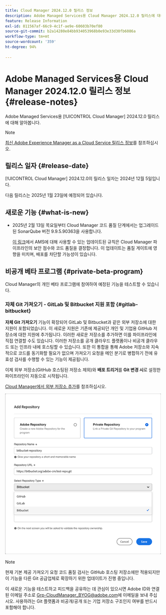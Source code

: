 ```yaml
---
title: Cloud Manager 2024.12.0 릴리스 정보
description: Adobe Managed Services용 Cloud Manager 2024.12.0 릴리스에 대해 알아봅니다.
feature: Release Information
exl-id: 811567af-66c9-4c1f-ae9e-60603b70ef80
source-git-commit: b2a14280e84bb934053968b0e93e33d30fb6086a
workflow-type: tm+mt
source-wordcount: '359'
ht-degree: 94%

---
```


# Adobe Managed Services용 Cloud Manager 2024.12.0 릴리스 정보 {#release-notes}

<!-- RELEASE WIKI  https://wiki.corp.adobe.com/display/DMSArchitecture/Cloud+Manager+2024.12.0+Release -->

Adobe Managed Services용 [!UICONTROL Cloud Manager] 2024.12.0 릴리스에 대해 알아봅니다.

>[!NOTE]
>
>[최신 Adobe Experience Manager as a Cloud Service 릴리스 정보](https://experienceleague.adobe.com/kr/docs/experience-manager-cloud-service/content/release-notes/home)를 참조하십시오.

## 릴리스 일자 {#release-date}

<!-- SAVE FOR FUTURE POSSIBLE USE No notable bugs or features for the September release of Cloud Manager. -->

[!UICONTROL Cloud Manager] 2024.12.0의 릴리스 일자는 2024년 12월 5일입니다.

다음 릴리스는 2025년 1월 23일에 예정되어 있습니다.

## 새로운 기능 {#what-is-new}

<!-- * The AEM Code Quality step now uses SonarQube 9.9 Server, replacing the older 7.4 version. This upgrade brings additional security, performance, and code quality checks, offering more comprehensive analysis and coverage for your projects. --> <!-- CMGR-45683 -->

* 2025년 2월 13일 목요일부터 Cloud Manager 코드 품질 단계에서는 업그레이드된 SonarQube 버전 9.9.5.90363을 사용합니다.

  [이 링크](/help/using/code-quality-testing.md#code-quality-testing-step)에서 AMS에 대해 사용할 수 있는 업데이트된 규칙은 Cloud Manager 파이프라인의 보안 점수와 코드 품질을 결정합니다. 이 업데이트는 품질 게이트에 영향을 미치며, 배포를 차단할 가능성이 있습니다.

## 비공개 베타 프로그램 {#private-beta-program}

Cloud Manager의 개인 베타 프로그램에 참여하여 예정된 기능을 테스트할 수 있습니다.

### 자체 Git 가져오기 - GitLab 및 Bitbucket 지원 포함 {#gitlab-bitbucket}

<!-- BOTH CS & AMS -->

**자체 Git 가져오기** 기능이 확장되어 GitLab 및 Bitbucket과 같은 외부 저장소에 대한 지원이 포함되었습니다. 이 새로운 지원은 기존에 제공되던 개인 및 기업용 GitHub 저장소에 대한 지원에 추가됩니다. 이러한 새로운 저장소를 추가하면 이를 파이프라인에 직접 연결할 수도 있습니다. 이러한 저장소를 공개 클라우드 플랫폼이나 비공개 클라우드 또는 인프라 내에 호스팅할 수 있습니다. 또한 이 통합을 통해 Adobe 저장소와 지속적으로 코드를 동기화할 필요가 없으며 가져오기 요청을 메인 분기로 병합하기 전에 유효성 검사를 수행할 수 있는 기능이 제공됩니다.

이제 외부 저장소(GitHub 호스팅된 저장소 제외)와 **배포 트리거**&#x200B;를 **Git 변경 시**&#x200B;로 설정한 파이프라인이 자동으로 시작됩니다.

[Cloud Manager에서 외부 저장소 추가](/help/managing-code/external-repositories.md)를 참조하십시오.

![저장소 추가 대화 상자](/help/release-notes/assets/repositories-add-release-notes.png)

>[!NOTE]
>
>현재 기본 제공 가져오기 요청 코드 품질 검사는 GitHub 호스팅 저장소에만 적용되지만 이 기능을 다른 Git 공급업체로 확장하기 위한 업데이트가 진행 중입니다.

이 새로운 기능을 테스트하고 피드백을 공유하는 데 관심이 있으시면 Adobe ID와 연결된 이메일 주소로 [Grp-CloudManager_BYOG@adobe.com](mailto:Grp-CloudManager_BYOG@adobe.com)에 이메일을 보내 주십시오. 사용하려는 Git 플랫폼과 비공개/공개 또는 기업 저장소 구조인지 여부를 반드시 포함해야 합니다.


<!-- ## Bug fixes {#bug-fixes}

* A

Known Issues {#known-issues}

* A -->
